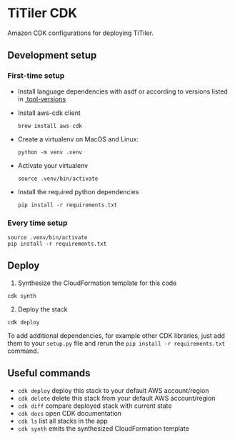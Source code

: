 # TiTiler CDK

Amazon CDK configurations for deploying TiTiler.

## Development setup

### First-time setup

* Install language dependencies with asdf or according to versions listed in [.tool-versions](/.tool-verions)

* Install aws-cdk client
  ```
  brew install aws-cdk
  ```

* Create a virtualenv on MacOS and Linux:
  ```
  python -m venv .venv
  ```

* Activate your virtualenv
  ```
  source .venv/bin/activate
  ```

* Install the required python dependencies
  ```
  pip install -r requirements.txt
  ```

### Every time setup

```
source .venv/bin/activate
pip install -r requirements.txt
```

## Deploy

1. Synthesize the CloudFormation template for this code
  ```
  cdk synth
  ```

2. Deploy the stack
  ```
  cdk deploy
  ```

To add additional dependencies, for example other CDK libraries, just add
them to your `setup.py` file and rerun the `pip install -r requirements.txt`
command.

## Useful commands

 * `cdk deploy`      deploy this stack to your default AWS account/region
 * `cdk delete`      delete this stack from your default AWS account/region
 * `cdk diff`        compare deployed stack with current state
 * `cdk docs`        open CDK documentation
 * `cdk ls`          list all stacks in the app
 * `cdk synth`       emits the synthesized CloudFormation template
